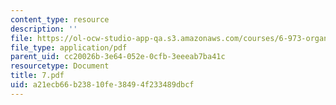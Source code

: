 ```yaml
---
content_type: resource
description: ''
file: https://ol-ocw-studio-app-qa.s3.amazonaws.com/courses/6-973-organic-optoelectronics-spring-2003/a21ecb66b23810fe38494f233489dbcf_7.pdf
file_type: application/pdf
parent_uid: cc20026b-3e64-052e-0cfb-3eeeab7ba41c
resourcetype: Document
title: 7.pdf
uid: a21ecb66-b238-10fe-3849-4f233489dbcf
---
```

